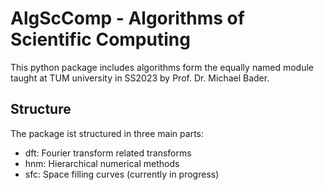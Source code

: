 # AlgScComp - Algorithms of Scientific Computing

This python package includes algorithms form the equally named module taught at TUM university in SS2023 by Prof. Dr. Michael Bader. 

## Structure 
The package ist structured in three main parts:
- dft: Fourier transform related transforms
- hnm: Hierarchical numerical methods
- sfc: Space filling curves (currently in progress)
